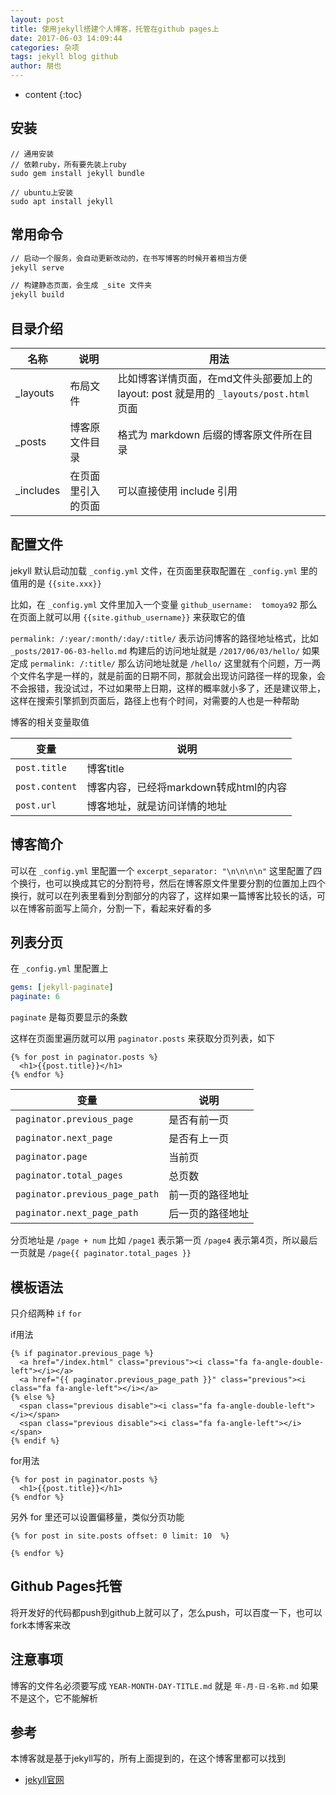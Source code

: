 ```yaml
---
layout: post
title: 使用jekyll搭建个人博客，托管在github pages上
date: 2017-06-03 14:09:44
categories: 杂项
tags: jekyll blog github
author: 朋也
---
```


* content
{:toc}

## 安装

```shell
// 通用安装
// 依赖ruby，所有要先装上ruby
sudo gem install jekyll bundle

// ubuntu上安装
sudo apt install jekyll
```




## 常用命令

```sh
// 启动一个服务，会自动更新改动的，在书写博客的时候开着相当方便
jekyll serve

// 构建静态页面，会生成 _site 文件夹
jekyll build
```

## 目录介绍

| 名称      | 说明               | 用法                                                                                   |
|-----------|--------------------|----------------------------------------------------------------------------------------|
| _layouts  | 布局文件           | 比如博客详情页面，在md文件头部要加上的 layout: post 就是用的 `_layouts/post.html` 页面 |
| _posts    | 博客原文件目录     | 格式为 markdown 后缀的博客原文件所在目录                                               |
| _includes | 在页面里引入的页面 | 可以直接使用 include 引用                                                              |

## 配置文件

jekyll 默认启动加载 `_config.yml` 文件，在页面里获取配置在 `_config.yml` 里的值用的是 `{{site.xxx}}`

比如，在 `_config.yml` 文件里加入一个变量 `github_username:  tomoya92` 那么在页面上就可以用 `{{site.github_username}}` 来获取它的值

`permalink: /:year/:month/:day/:title/` 表示访问博客的路径地址格式，比如 `_posts/2017-06-03-hello.md` 构建后的访问地址就是 `/2017/06/03/hello/` 如果定成 `permalink: /:title/` 那么访问地址就是 `/hello/` 这里就有个问题，万一两个文件名字是一样的，就是前面的日期不同，那就会出现访问路径一样的现象，会不会报错，我没试过，不过如果带上日期，这样的概率就小多了，还是建议带上，这样在搜索引擎抓到页面后，路径上也有个时间，对需要的人也是一种帮助

博客的相关变量取值

| 变量           | 说明                                   |
|----------------|----------------------------------------|
| `post.title`   | 博客title                              |
| `post.content` | 博客内容，已经将markdown转成html的内容 |
| `post.url`     | 博客地址，就是访问详情的地址           |

## 博客简介

可以在 `_config.yml` 里配置一个 `excerpt_separator: "\n\n\n\n"` 这里配置了四个换行，也可以换成其它的分割符号，然后在博客原文件里要分割的位置加上四个换行，就可以在列表里看到分割部分的内容了，这样如果一篇博客比较长的话，可以在博客前面写上简介，分割一下，看起来好看的多

## 列表分页

在 `_config.yml` 里配置上

```yml
gems: [jekyll-paginate]
paginate: 6
```

`paginate` 是每页要显示的条数

这样在页面里遍历就可以用 `paginator.posts` 来获取分页列表，如下

```
{% for post in paginator.posts %}
  <h1>{{post.title}}</h1>
{% endfor %}
```

变量                           | 说明
-------------------------------|-----------------
`paginator.previous_page`      | 是否有前一页
`paginator.next_page`          | 是否有上一页
`paginator.page`               | 当前页
`paginator.total_pages`        | 总页数
`paginator.previous_page_path` | 前一页的路径地址
`paginator.next_page_path`     | 后一页的路径地址

分页地址是 `/page + num` 比如 `/page1` 表示第一页 `/page4` 表示第4页，所以最后一页就是 `/page{{ paginator.total_pages }}`

## 模板语法

只介绍两种 `if` `for`

if用法

```
{% if paginator.previous_page %}
  <a href="/index.html" class="previous"><i class="fa fa-angle-double-left"></i></a>
  <a href="{{ paginator.previous_page_path }}" class="previous"><i class="fa fa-angle-left"></i></a>
{% else %}
  <span class="previous disable"><i class="fa fa-angle-double-left"></i></span>
  <span class="previous disable"><i class="fa fa-angle-left"></i></span>
{% endif %}
```

for用法

```
{% for post in paginator.posts %}
  <h1>{{post.title}}</h1>
{% endfor %}
```

另外 for 里还可以设置偏移量，类似分页功能

```
{% for post in site.posts offset: 0 limit: 10  %}

{% endfor %}
```

## Github Pages托管

将开发好的代码都push到github上就可以了，怎么push，可以百度一下，也可以fork本博客来改

## 注意事项

博客的文件名必须要写成 `YEAR-MONTH-DAY-TITLE.md` 就是 `年-月-日-名称.md` 如果不是这个，它不能解析

## 参考

本博客就是基于jekyll写的，所有上面提到的，在这个博客里都可以找到

- [jekyll官网](http://jekyllrb.com/)
